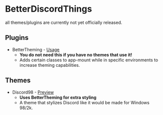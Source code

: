 # BetterDiscordThings  
all themes/plugins are currently not yet officially released.  

## Plugins  
* BetterTheming - [Usage](https://github.com/dotkwa/BetterDiscordThings/tree/master/v1/plugins/BetterTheming#bettertheming)
    * **You do not need this if you have no themes that use it!**
    * Adds certain classes to app-mount while in specific environments to increase theming capabilities.  
## Themes
* Discord98 - [Preview]()
    * **Uses BetterTheming for extra styling**
    * A theme that stylizes Discord like it would be made for Windows 98/2k.